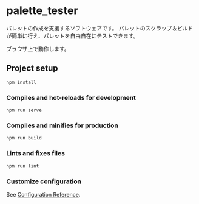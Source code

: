 # palette_tester

パレットの作成を支援するソフトウェアです。
パレットのスクラップ＆ビルドが簡単に行え、パレットを自由自在にテストできます。

ブラウザ上で動作します。

## Project setup
```
npm install
```

### Compiles and hot-reloads for development
```
npm run serve
```

### Compiles and minifies for production
```
npm run build
```

### Lints and fixes files
```
npm run lint
```

### Customize configuration
See [Configuration Reference](https://cli.vuejs.org/config/).
